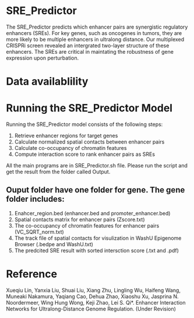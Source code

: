 # SRE_Predictor
The SRE_Predictor predicts which enhancer pairs are synergistic regulatory enhancers (SREs). For key genes, such as oncogenes in tumors, they are more likely to be multiple enhancers in ultralong distance. Our multiplexed CRISPRi screen revealed an intergrated two-layer structure of these enhancers. The SREs are critical in maintating the robustness of gene expression upon perturbation. 

# Data availablility
# Running the SRE_Predictor Model
Running the SRE_Predictor model consists of the following steps:
  1. Retrieve enhancer regions for target genes
  2. Calculate normalized spatial contacts between enhancer pairs 
  3. Calculate co-occupancy of chromatin features
  4. Compute interaction score to rank enhancer pairs as SREs

All the main programs are in SRE_Predictor.sh file. Please run the script and get the result from the folder called Output.
## Ouput folder have one folder for gene. The gene folder includes:
1. Enahcer_region.bed (enhancer.bed and promoter_enhancer.bed)
2. Spatial contacts matrix for enhancer pairs (Zscore.txt)
3. The co-occupancy of chromatin features for enhancer pairs (VC_SQRT_norm.txt)
4. The track file of spatial contacts for visulization in WashU Epigenome Browser (.bedpe and WashU.txt)
5. The predcited SRE result with sorted intersction score (.txt and .pdf)

# Reference
Xueqiu Lin, Yanxia Liu, Shuai Liu, Xiang Zhu, Lingling Wu, Haifeng Wang, Muneaki Nakamura, 
Yaqiang Cao, Dehua Zhao, Xiaoshu Xu, Jasprina N. Noordermeer, Wing Hung Wong, Keji Zhao, Lei S. Qi*. Enhancer Interaction Networks for Ultralong-Distance Genome Regulation. (Under Revision)


